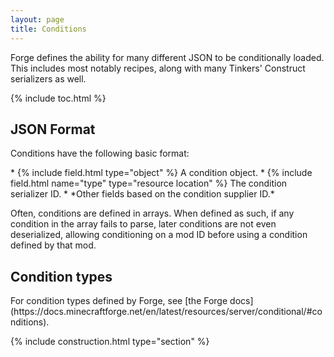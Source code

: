 ```yaml
---
layout: page
title: Conditions
---
```


Forge defines the ability for many different JSON to be conditionally loaded. This includes most notably recipes, along with many Tinkers' Construct serializers as well.

{% include toc.html %}

## JSON Format

Conditions have the following basic format:

<div class="treeview" markdown=1>
* {% include field.html type="object" %} A condition object.
    * {% include field.html name="type" type="resource location" %} The condition serializer ID.
    * *Other fields based on the condition supplier ID.*
</div>

Often, conditions are defined in arrays. When defined as such, if any condition in the array fails to parse, later conditions are not even deserialized, allowing conditioning on a mod ID before using a condition defined by that mod.

## Condition types
<div class="hatnote" markdown=1>
For condition types defined by Forge, see [the Forge docs](https://docs.minecraftforge.net/en/latest/resources/server/conditional/#conditions).
</div>

{% include construction.html type="section" %}